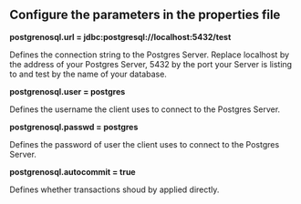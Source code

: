<!--
Copyright (c) 2017 YCSB contributors. All rights reserved.

Licensed under the Apache License, Version 2.0 (the "License"); you
may not use this file except in compliance with the License. You
may obtain a copy of the License at

http://www.apache.org/licenses/LICENSE-2.0

Unless required by applicable law or agreed to in writing, software
distributed under the License is distributed on an "AS IS" BASIS,
WITHOUT WARRANTIES OR CONDITIONS OF ANY KIND, either express or
implied. See the License for the specific language governing
permissions and limitations under the License. See accompanying
LICENSE file.
-->

## Configure the parameters in the properties file

**postgrenosql.url = jdbc:postgresql://localhost:5432/test**

Defines the connection string to the Postgres Server. Replace localhost by the address of your Postgres Server, 5432 by the port your Server is listing to and test by the name of your database.

**postgrenosql.user = postgres**

Defines the username the client uses to connect to the Postgres Server.

**postgrenosql.passwd = postgres**

Defines the password of user the client uses to connect to the Postgres Server.

**postgrenosql.autocommit = true**

Defines whether transactions shoud by applied directly.
